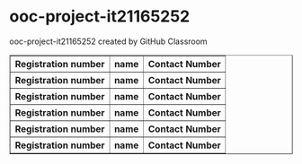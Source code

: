 # ooc-project-it21165252
ooc-project-it21165252 created by GitHub Classroom

<table border = "1">
  <tr><th>Registration number</th><th>name</th><th>Contact Number</th></tr>
  <tr><th>Registration number</th><th>name</th><th>Contact Number</th></tr>
  <tr><th>Registration number</th><th>name</th><th>Contact Number</th></tr>
  <tr><th>Registration number</th><th>name</th><th>Contact Number</th></tr>
  <tr><th>Registration number</th><th>name</th><th>Contact Number</th></tr>
  <tr><th>Registration number</th><th>name</th><th>Contact Number</th></tr>
</table>
